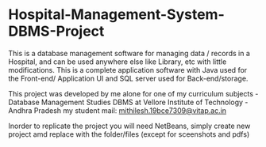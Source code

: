 # Hospital-Management-System-DBMS-Project

This is a database management software for managing data / records in a Hospital, and can be used anywhere else like Library, etc with little modifications.
This is a complete application software with Java used for the Front-end/ Application UI and SQL server used for Back-end/storage.

This project was developed by me alone for one of my curriculum subjects - Database Management Studies DBMS at Vellore Institute of Technology - Andhra Pradesh
my student mail: mithilesh.19bce7309@vitap.ac.in

Inorder to replicate the project you will need NetBeans, simply create new project amd replace with the folder/files (except for sceenshots and pdfs)
